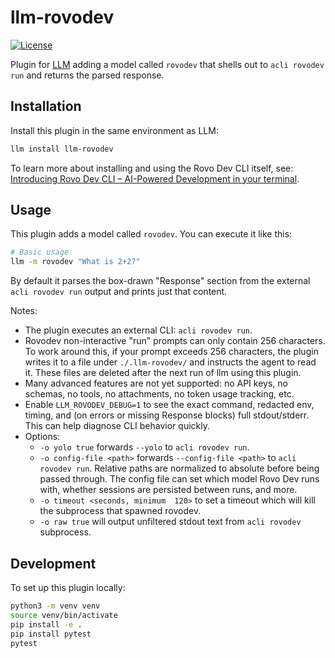 # llm-rovodev

[![License](https://img.shields.io/badge/license-Apache%202.0-blue.svg)](./LICENSE)

Plugin for [LLM](https://llm.datasette.io/) adding a model called `rovodev` that shells out to `acli rovodev run` and returns the parsed response.

## Installation

Install this plugin in the same environment as LLM:

```bash
llm install llm-rovodev
```

To learn more about installing and using the Rovo Dev CLI itself, see:
[Introducing Rovo Dev CLI – AI-Powered Development in your terminal](https://community.atlassian.com/forums/Rovo-for-Software-Teams-Beta/Introducing-Rovo-Dev-CLI-AI-Powered-Development-in-your-terminal/ba-p/3043623).

## Usage

This plugin adds a model called `rovodev`. You can execute it like this:

```bash
# Basic usage
llm -m rovodev "What is 2+2?"
```

By default it parses the box-drawn "Response" section from the external `acli rovodev run` output and prints just that content.

Notes:
- The plugin executes an external CLI: `acli rovodev run`.
- Rovodev non-interactive "run" prompts can only contain 256 characters. To work around this, if your prompt exceeds 256 characters, the plugin writes it to a file under `./.llm-rovodev/` and instructs the agent to read it. These files are deleted after the next run of llm using this plugin.
- Many advanced features are not yet supported: no API keys, no schemas, no tools, no attachments, no token usage tracking, etc.
- Enable `LLM_ROVODEV_DEBUG=1` to see the exact command, redacted env, timing, and (on errors or missing Response blocks) full stdout/stderr. This can help diagnose CLI behavior quickly.
- Options:
  - `-o yolo true` forwards `--yolo` to `acli rovodev run`.
  - `-o config-file <path>` forwards `--config-file <path>` to `acli rovodev run`. Relative paths are normalized to absolute before being passed through. The config file can set which model Rovo Dev runs with, whether sessions are persisted between runs, and more.
  - `-o timeout <seconds, minimum  120>` to set a timeout which will kill the subprocess that spawned rovodev.
  - `-o raw true` will output unfiltered stdout text from `acli rovodev` subprocess.

## Development

To set up this plugin locally:

```bash
python3 -m venv venv
source venv/bin/activate
pip install -e .
pip install pytest
pytest
```

